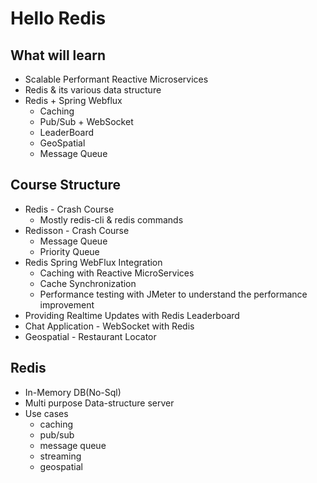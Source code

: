 # Hello Redis
## What will learn
- Scalable Performant Reactive Microservices
- Redis & its various data structure
- Redis + Spring Webflux
  - Caching
  - Pub/Sub + WebSocket
  - LeaderBoard
  - GeoSpatial
  - Message Queue

## Course Structure
- Redis - Crash Course
  - Mostly redis-cli & redis commands
- Redisson - Crash Course
  - Message Queue
  - Priority Queue
- Redis Spring WebFlux Integration
  - Caching with Reactive MicroServices
  - Cache Synchronization
  - Performance testing with JMeter to understand the performance improvement
- Providing Realtime Updates with Redis Leaderboard
- Chat Application - WebSocket with Redis
- Geospatial - Restaurant Locator

## Redis
- In-Memory DB(No-Sql)
- Multi purpose Data-structure server
- Use cases
  - caching
  - pub/sub
  - message queue
  - streaming
  - geospatial